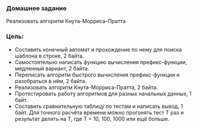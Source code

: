 ### Домашнее задание

Реализовать алгоритм Кнута-Морриса-Пратта

### Цель:

- Составить конечный автомат и прохождение по нему для поиска шаблона в строке, 2 байта.
- Самостоятельно написать функцию вычисления префикс-функции, медленный вариант, 2 байта.
- Переписать алгоритм быстрого вычисления префикс-функции и разобраться в нём, 2 байта.
- Реализовать алгоритм Кнута-Морриса-Пратта, 2 байта.
- Протестировать работу алгоритмов для разных начальных данных, 1 байт.
- Составить сравнительную таблицу по тестам и написать вывод, 1 байт. Для точного расчёта времени можно прогонять тест T
  раз и результат делить на T, где T = 10, 100, 1000 или ещё больше.
